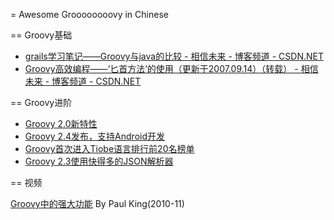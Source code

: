 = Awesome Groooooooovy in Chinese


== Groovy基础

- [grails学习笔记——Groovy与java的比较 - 相信未来 - 博客频道 - CSDN.NET](http://blog.csdn.net/linxinghui/article/details/6250983)
- [Groovy高效编程——‘匕首方法’的使用（更新于2007.09.14）（转载） - 相信未来 - 博客频道 - CSDN.NET](http://blog.csdn.net/linxinghui/article/details/3029036)

== Groovy进阶

- [Groovy 2.0新特性](http://www.infoq.com/cn/articles/new-groovy-20)
- [Groovy 2.4发布，支持Android开发](http://www.infoq.com/cn/news/2015/01/groovy-2-4-released)
- [Groovy首次进入Tiobe语言排行前20名榜单](http://www.infoq.com/cn/news/2013/10/groovy-tiobe)
- [Groovy 2.3使用快得多的JSON解析器](http://www.infoq.com/cn/news/2014/05/groovy-2.3-json)

== 视频

[Groovy中的强大功能](http://www.infoq.com/cn/presentations/paul-groovy-power-features) By Paul King(2010-11)


